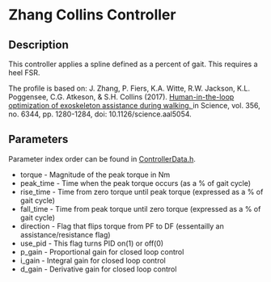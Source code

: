 # Zhang Collins Controller

## Description
This controller applies a spline defined as a percent of gait.  This requires a heel FSR.

The profile is based on: 
J. Zhang, P. Fiers, K.A. Witte, R.W. Jackson, K.L. Poggensee, C.G. Atkeson, & S.H. Collins (2017). 
[Human-in-the-loop optimization of exoskeleton assistance during walking. ](https://www.science.org/doi/full/10.1126/science.aal5054)
in Science, vol. 356, no. 6344, pp. 1280-1284, doi: 10.1126/science.aal5054.

## Parameters
Parameter index order can be found in [ControllerData.h](/ExoCode/src/ControllerData.h).
- torque - Magnitude of the peak torque in Nm
- peak_time - Time when the peak torque occurs (as a % of gait cycle)
- rise_time - Time from zero torque until peak torque (expressed as a % of gait cycle)
- fall_time - Time from peak torque until zero torque (expressed as a % of gait cycle)
- direction - Flag that flips torque from PF to DF (essentailly an assistance/resistance flag)
- use_pid - This flag turns PID on(1) or off(0)
- p_gain - Proportional gain for closed loop control
- i_gain - Integral gain for closed loop control
- d_gain - Derivative gain for closed loop control